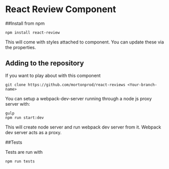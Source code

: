 ﻿# React Review Component

##Install from npm

```
npm install react-review
```

This will come with styles attached to component. You can update these via the properties.

## Adding to the repository 

If you want to play about with this component
```
git clone https://github.com/mortonprod/react-reviews <Your-branch-name>
```

You can setup a webpack-dev-server running through a node js proxy server with:
```
gulp 
npm run start:dev
```

This will create node server and run webpack dev server from it. Webpack dev server acts as a proxy.

##Tests

Tests are run with 

```
npm run tests
```